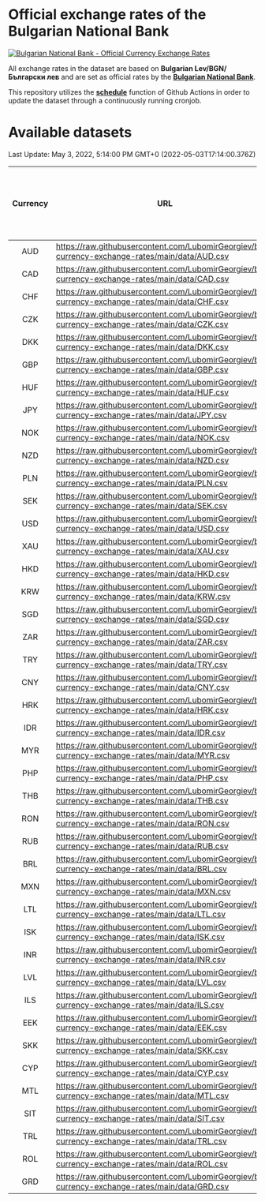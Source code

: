 # Official exchange rates of the Bulgarian National Bank

[![Bulgarian National Bank - Official Currency Exchange Rates](https://github.com/LubomirGeorgiev/bnb-currency-exchange-rates/actions/workflows/update-rates.yml/badge.svg?branch=main)](https://github.com/LubomirGeorgiev/bnb-currency-exchange-rates/actions/workflows/update-rates.yml)

All exchange rates in the dataset are based on **Bulgarian Lev/BGN/Български лев** and are set as official rates by the [**Bulgarian National Bank**](https://www.bnb.bg/Statistics/StExternalSector/StExchangeRates/StERForeignCurrencies/index.htm?toLang=_EN).

This repository utilizes the [**schedule**](https://docs.github.com/en/actions/reference/events-that-trigger-workflows) function of Github Actions in order to update the dataset through a continuously running cronjob.

# Available datasets

<!-- START LINKS (DO NOT EVER FU*ING DELETE THIS COMMENT FOR THE LOVE OF YOUR LIFE!!! IF YOU ARE CURIOS HOW IT WORKS, YOU CAN HAVE A LOOK AT ./src/updateReadme.ts) -->

Last Update: May 3, 2022, 5:14:00 PM GMT+0 (2022-05-03T17:14:00.376Z)

| Currency | URL                                                                                             | Number of records | Number of missing days that were filled in |
| :------: | ----------------------------------------------------------------------------------------------- | :---------------: | :----------------------------------------: |
|   AUD    | https://raw.githubusercontent.com/LubomirGeorgiev/bnb-currency-exchange-rates/main/data/AUD.csv |       8124        |                    2511                    |
|   CAD    | https://raw.githubusercontent.com/LubomirGeorgiev/bnb-currency-exchange-rates/main/data/CAD.csv |       8124        |                    2511                    |
|   CHF    | https://raw.githubusercontent.com/LubomirGeorgiev/bnb-currency-exchange-rates/main/data/CHF.csv |       8124        |                    2511                    |
|   CZK    | https://raw.githubusercontent.com/LubomirGeorgiev/bnb-currency-exchange-rates/main/data/CZK.csv |       8124        |                    2511                    |
|   DKK    | https://raw.githubusercontent.com/LubomirGeorgiev/bnb-currency-exchange-rates/main/data/DKK.csv |       8124        |                    2511                    |
|   GBP    | https://raw.githubusercontent.com/LubomirGeorgiev/bnb-currency-exchange-rates/main/data/GBP.csv |       8124        |                    2511                    |
|   HUF    | https://raw.githubusercontent.com/LubomirGeorgiev/bnb-currency-exchange-rates/main/data/HUF.csv |       8124        |                    2511                    |
|   JPY    | https://raw.githubusercontent.com/LubomirGeorgiev/bnb-currency-exchange-rates/main/data/JPY.csv |       8124        |                    2511                    |
|   NOK    | https://raw.githubusercontent.com/LubomirGeorgiev/bnb-currency-exchange-rates/main/data/NOK.csv |       8124        |                    2511                    |
|   NZD    | https://raw.githubusercontent.com/LubomirGeorgiev/bnb-currency-exchange-rates/main/data/NZD.csv |       8124        |                    2511                    |
|   PLN    | https://raw.githubusercontent.com/LubomirGeorgiev/bnb-currency-exchange-rates/main/data/PLN.csv |       8124        |                    2511                    |
|   SEK    | https://raw.githubusercontent.com/LubomirGeorgiev/bnb-currency-exchange-rates/main/data/SEK.csv |       8124        |                    2511                    |
|   USD    | https://raw.githubusercontent.com/LubomirGeorgiev/bnb-currency-exchange-rates/main/data/USD.csv |       8124        |                    2511                    |
|   XAU    | https://raw.githubusercontent.com/LubomirGeorgiev/bnb-currency-exchange-rates/main/data/XAU.csv |       8124        |                    2513                    |
|   HKD    | https://raw.githubusercontent.com/LubomirGeorgiev/bnb-currency-exchange-rates/main/data/HKD.csv |       7824        |                    2422                    |
|   KRW    | https://raw.githubusercontent.com/LubomirGeorgiev/bnb-currency-exchange-rates/main/data/KRW.csv |       7824        |                    2422                    |
|   SGD    | https://raw.githubusercontent.com/LubomirGeorgiev/bnb-currency-exchange-rates/main/data/SGD.csv |       7824        |                    2422                    |
|   ZAR    | https://raw.githubusercontent.com/LubomirGeorgiev/bnb-currency-exchange-rates/main/data/ZAR.csv |       7824        |                    2422                    |
|   TRY    | https://raw.githubusercontent.com/LubomirGeorgiev/bnb-currency-exchange-rates/main/data/TRY.csv |       6304        |                    1950                    |
|   CNY    | https://raw.githubusercontent.com/LubomirGeorgiev/bnb-currency-exchange-rates/main/data/CNY.csv |       6186        |                    1916                    |
|   HRK    | https://raw.githubusercontent.com/LubomirGeorgiev/bnb-currency-exchange-rates/main/data/HRK.csv |       6186        |                    1916                    |
|   IDR    | https://raw.githubusercontent.com/LubomirGeorgiev/bnb-currency-exchange-rates/main/data/IDR.csv |       6186        |                    1916                    |
|   MYR    | https://raw.githubusercontent.com/LubomirGeorgiev/bnb-currency-exchange-rates/main/data/MYR.csv |       6186        |                    1916                    |
|   PHP    | https://raw.githubusercontent.com/LubomirGeorgiev/bnb-currency-exchange-rates/main/data/PHP.csv |       6186        |                    1916                    |
|   THB    | https://raw.githubusercontent.com/LubomirGeorgiev/bnb-currency-exchange-rates/main/data/THB.csv |       6186        |                    1916                    |
|   RON    | https://raw.githubusercontent.com/LubomirGeorgiev/bnb-currency-exchange-rates/main/data/RON.csv |       6127        |                    1898                    |
|   RUB    | https://raw.githubusercontent.com/LubomirGeorgiev/bnb-currency-exchange-rates/main/data/RUB.csv |       6123        |                    1894                    |
|   BRL    | https://raw.githubusercontent.com/LubomirGeorgiev/bnb-currency-exchange-rates/main/data/BRL.csv |       5216        |                    1619                    |
|   MXN    | https://raw.githubusercontent.com/LubomirGeorgiev/bnb-currency-exchange-rates/main/data/MXN.csv |       5216        |                    1619                    |
|   LTL    | https://raw.githubusercontent.com/LubomirGeorgiev/bnb-currency-exchange-rates/main/data/LTL.csv |       5155        |                    1584                    |
|   ISK    | https://raw.githubusercontent.com/LubomirGeorgiev/bnb-currency-exchange-rates/main/data/ISK.csv |       5122        |                    1587                    |
|   INR    | https://raw.githubusercontent.com/LubomirGeorgiev/bnb-currency-exchange-rates/main/data/INR.csv |       4847        |                    1503                    |
|   LVL    | https://raw.githubusercontent.com/LubomirGeorgiev/bnb-currency-exchange-rates/main/data/LVL.csv |       4792        |                    1472                    |
|   ILS    | https://raw.githubusercontent.com/LubomirGeorgiev/bnb-currency-exchange-rates/main/data/ILS.csv |       4123        |                    1284                    |
|   EEK    | https://raw.githubusercontent.com/LubomirGeorgiev/bnb-currency-exchange-rates/main/data/EEK.csv |       3998        |                    1224                    |
|   SKK    | https://raw.githubusercontent.com/LubomirGeorgiev/bnb-currency-exchange-rates/main/data/SKK.csv |       2972        |                    914                     |
|   CYP    | https://raw.githubusercontent.com/LubomirGeorgiev/bnb-currency-exchange-rates/main/data/CYP.csv |       2904        |                    888                     |
|   MTL    | https://raw.githubusercontent.com/LubomirGeorgiev/bnb-currency-exchange-rates/main/data/MTL.csv |       2604        |                    799                     |
|   SIT    | https://raw.githubusercontent.com/LubomirGeorgiev/bnb-currency-exchange-rates/main/data/SIT.csv |       2542        |                    778                     |
|   TRL    | https://raw.githubusercontent.com/LubomirGeorgiev/bnb-currency-exchange-rates/main/data/TRL.csv |       1818        |                    559                     |
|   ROL    | https://raw.githubusercontent.com/LubomirGeorgiev/bnb-currency-exchange-rates/main/data/ROL.csv |       1697        |                    524                     |
|   GRD    | https://raw.githubusercontent.com/LubomirGeorgiev/bnb-currency-exchange-rates/main/data/GRD.csv |        359        |                    107                     |

<!-- END LINKS (DO NOT EVER FU*ING DELETE THIS COMMENT FOR THE LOVE OF YOUR LIFE!!! IF YOU ARE CURIOS HOW IT WORKS, YOU CAN HAVE A LOOK AT ./src/updateReadme.ts) -->
